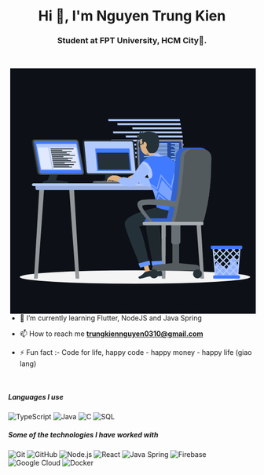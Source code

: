 <h1 align="center">Hi 👋, I'm Nguyen Trung Kien</h1>
<h3 align="center">Student at FPT University, HCM City🌟.</h3>
<br>

<p><img align="right" src="https://github.com/Trungkien03/TrungKien03/blob/main/animation_500_kxa883sd.gif" alt="adam-pw" /></p>


- 🌱 I’m currently learning Flutter, NodeJS and Java Spring 
  
- 📫 How to reach me **trungkiennguyen0310@gmail.com**

- ⚡ Fun fact :- Code for life, happy code - happy money - happy life (giao lang)

<br>

##### Languages I use
![TypeScript](https://img.shields.io/badge/-TypeScript-000000?style=flat&logo=typescript)
![Java](https://img.shields.io/badge/-Java-000000?style=flat&logo=java)
![C](https://img.shields.io/badge/-C-000000?style=flat&logo=c)
![SQL](https://img.shields.io/badge/-SQL-000000?style=flat&logo=postgresql)

##### Some of the technologies I have worked with

![Git](https://img.shields.io/badge/-Git-222222?style=flat&logo=git&logoColor=F05032)
![GitHub](https://img.shields.io/badge/-GitHub-222222?style=flat&logo=github&logoColor=181717)
![Node.js](https://img.shields.io/badge/-Node.js-222222?style=flat&logo=node.js&logoColor=339933)
![React](https://img.shields.io/badge/-React-222222?style=flat&logo=React&logoColor=61DAFB)
![Java Spring](https://img.shields.io/badge/-Spring-222222?style=flat&logo=spring&logoColor=6DB33F)
![Firebase](https://img.shields.io/badge/Firebase-222222?style=flat-square&logo=firebase)
![Google Cloud](https://img.shields.io/badge/Google%20Cloud-black?style=flat-square&logo=google-cloud)
![Docker](https://img.shields.io/badge/-Docker-black?style=flat-square&logo=docker)
<br/>
